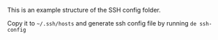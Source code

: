 This is an example structure of the SSH config folder.

Copy it to ```~/.ssh/hosts``` and generate ssh config file by running ```de ssh-config```